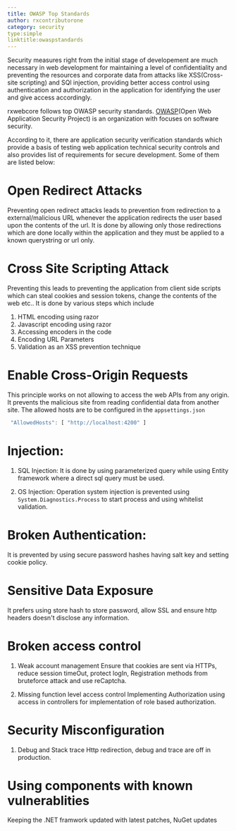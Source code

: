 ```yaml
---
title: OWASP Top Standards
author: rxcontributorone
category: security 
type:simple
linktitle:owaspstandards
---
```


Security measures right from the initial stage of developement are much necessary in web development for maintaining a level of confidentiality and preventing the resources and corporate data from attacks like XSS(Cross-site scripting) and SQl injection, providing better access control using authentication and authorization in the application for identifying the user and give access accordingly.

rxwebcore follows top OWASP security standards. <a class="redirect-link" href="https://cheatsheetseries.owasp.org/cheatsheets/DotNet_Security_Cheat_Sheet.html">OWASP</a>(Open Web Application Security Project) is an organization with focuses on software security.

According to it, there are application security verification standards which provide a basis of testing web application technical security controls and also provides list of requirements for secure development. Some of them are listed below:

# Open Redirect Attacks
Preventing open redirect attacks leads to prevention from redirection to a external/malicious URL whenever the application redirects the user based upon the contents of the url. It is done by allowing only those redirections which are done locally within the application and they must be applied to a known querystring or url only. 

# Cross Site Scripting Attack
Preventing this leads to preventing the application from client side scripts which can steal cookies and session tokens, change the contents of the web etc.. It is done by various steps which include

1. HTML encoding using razor
2. Javascript encoding using razor
3. Accessing encoders in the code
4. Encoding URL Parameters
5. Validation as an XSS prevention technique

# Enable Cross-Origin Requests   
This principle works on not allowing to access the web APIs from any origin. It prevents the malicious site from reading confidential data from another site. The allowed hosts are to be configured in the `appsettings.json`

````js
 "AllowedHosts": [ "http://localhost:4200" ]
````

# Injection:
1) SQL Injection:
It is done by using parameterized query while using Entity framework where a direct sql query must be used. 

2) OS Injection: 
Operation system injection is prevented using `System.Diagnostics.Process` to start process and using whitelist validation.

# Broken Authentication:
It is prevented by using secure password hashes having salt key and setting cookie policy.

# Sensitive Data Exposure
It prefers using store hash to store password, allow SSL and ensure http headers doesn't disclose any information.

# Broken access control
1) Weak account management
Ensure that cookies are sent via HTTPs, reduce session timeOut, protect logIn, Registration methods from bruteforce attack and use reCaptcha.

2) Missing function level access control
Implementing Authorization using access in controllers for implementation of role based authorization.

# Security Misconfiguration
1) Debug and Stack trace
Http redirection, debug and trace are off in production.

# Using components with known vulnerablities
Keeping the .NET framwork updated with latest patches, NuGet updates




